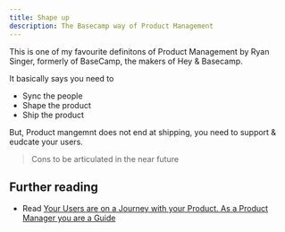 ```yaml
---
title: Shape up
description: The Basecamp way of Product Management
---
```


This is one of my favourite definitons of Product Management by Ryan Singer, formerly of BaseCamp, the makers of Hey & Basecamp. 

It basically says you need to

- Sync the people
- Shape the product
- Ship the product

But, Product mangemnt does not end at shipping, you need to support & eudcate your users. 

> Cons to be articulated in the near future

## Further reading

- Read [Your Users are on a Journey with your Product. As a Product Manager you are a Guide](https://basecamp.com/shapeup)
